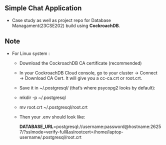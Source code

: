 ## Simple Chat Application

- Case study as well as project repo for Database Managament(23CSE202) build using **CockroachDB**.

## Note
- For Linux system :

    - Download the CockroachDB CA certificate (recommended)

    - In your CockroachDB Cloud console, go to your cluster → Connect → Download CA Cert.
      It will give you a cc-ca.crt or root.crt.

    - Save it in ~/.postgresql/ (that’s where psycopg2 looks by default):

    - mkdir -p ~/.postgresql
    - mv root.crt ~/.postgresql/root.crt

    - Then your .env should look like:

        **DATABASE_URL**=postgresql://username:password@hostname:26257/<dbname>?sslmode=verify-full&sslrootcert=/home/laptop-username/.postgresql/root.crt

